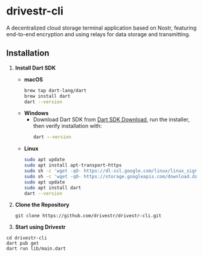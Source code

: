 # drivestr-cli
A decentralized cloud storage terminal application based on Nostr, featuring end-to-end encryption and using relays for data storage and transmitting.

## Installation

1. **Install Dart SDK**

   - **macOS**
     ```bash
     brew tap dart-lang/dart
     brew install dart
     dart --version
     ```
   - **Windows**
     - Download Dart SDK from [Dart SDK Download](https://dart.dev/get-dart), run the installer, then verify installation with:
       ```cmd
       dart --version
       ```
   - **Linux**
     ```bash
     sudo apt update
     sudo apt install apt-transport-https
     sudo sh -c 'wget -qO- https://dl-ssl.google.com/linux/linux_signing_key.pub | apt-key add -'
     sudo sh -c 'wget -qO- https://storage.googleapis.com/download.dartlang.org/linux/debian/dart_stable.list > /etc/apt/sources.list.d/dart_stable.list'
     sudo apt update
     sudo apt install dart
     dart --version
     ```

2. **Clone the Repository**
   ```
   git clone https://github.com/drivestr/drivestr-cli.git
   ```

3. **Start using Drivestr**

```
cd drivestr-cli
dart pub get
dart run lib/main.dart
```

